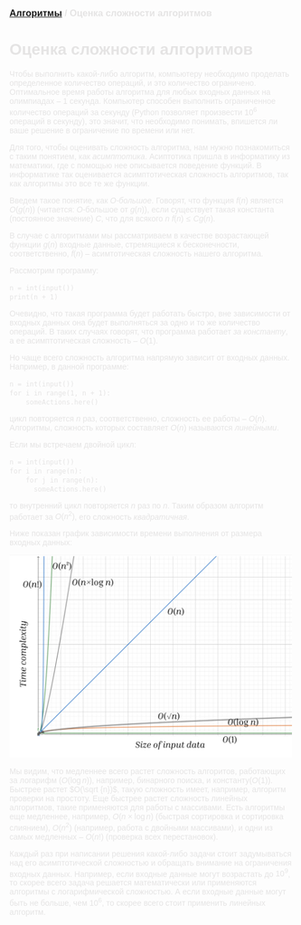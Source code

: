 <script type="text/javascript" id="MathJax-script" async
  src="https://cdn.jsdelivr.net/npm/mathjax@3/es5/tex-mml-chtml.js">
</script>

<script>
  MathJax = {
    tex: {
      inlineMath: [['$', '$']]
    }
  };
</script>

<span style="color: #E5E4E4; font-family: Helvetica;">

### [Алгоритмы](README.md) / Оценка сложности алгоритмов

# **Оценка сложности алгоритмов**
Чтобы выполнить какой-либо алгоритм, компьютеру необходимо проделать определенное количество операций, и это количество ограничено. Оптимальное время работы алгоритма для любых входных данных на олимпиадах – $1$ секунда. Компьютер способен выполнить ограниченное количество операций за секунду (Python позволяет произвести $10^6$ операций в секунду), это значит, что необходимо понимать, впишется ли ваше решение в ограничение по времени или нет.

Для того, чтобы оценивать сложность алгоритма, нам нужно познакомиться с таким понятием, как *асимптотика*. Асиптотика пришла в информатику из математики, где с помощью нее описывается поведение функций. В информатике так оценивается асимптотическая сложность алгоритмов, так как алгоритмы это все те же функции.

Введем такое понятие, как *$O$-большое*. Говорят, что функция $f(n)$ является $O(g(n))$ (читается: $O$-большое от $g(n)$), если существует такая константа (постоянное значение) $C$, что для всякого $n$ $f(n) \leq Cg(n)$. 

В случае с алгоритмами мы рассматриваем в качестве возрастающей функции $g(n)$ входные данные, стремящиеся к бесконечности, соответственно, $f(n)$ – асимтотическая сложность нашего алгоритма. 

Рассмотрим программу:

    n = int(input())
    print(n + 1)

Очевидно, что такая программа будет работать быстро, вне зависимости от входных данных она будет выполняться за одно и то же количество операций. В таких случаях говорят, что программа работает *за константу*, а ее асимптотическая сложность – $O(1)$.

Но чаще всего сложность алгоритма напрямую зависит от входных данных. Например, в данной программе:

    n = int(input())
    for i in range(1, n + 1):
        someActions.here()

цикл повторяется $n$ раз, соответственно, сложность ее работы – $O(n)$. Алгоритмы, сложность которых составляет $O(n)$ называются *линейными*.

Если мы встречаем двойной цикл:

    n = int(input())
    for i in range(n):
        for j in range(n):
          someActions.here()
            
то внутренний цикл повторяется $n$ раз по $n$. Таким образом алгоритм работает за $O(n^2)$, его сложность *квадратичная*.

Ниже показан график зависимости времени выполнения от размера входных данных:

<img src="assets/asymp.png" alt="BFS" width="500"/>

Мы видим, что медленнее всего растет сложность алгоритов, работающих за логарифм ($O(\log n)$), например, бинарного поиска, и константу($O(1)$). Быстрее растет $О(\sqrt {n})$, такую сложность имеет, например, алгоритм проверки на простоту. Еще быстрее растет сложность линейных алгоритмов, такие применяются для работы с массивами. Есть алгоритмы еще медленнее, например, $O(n \times \log n)$ (быстрая сортировка и сортировка слиянием), $O(n^2)$ (например, работа с двойными массивами), и одни из самых медленных – $O(n!)$ (проверка всех перестановок).

Каждый раз при написании решения какой-либо задачи стоит задумываться над его асимптотической сложностью и обращать внимание на ограничения входных данных. Например, если входные данные могут возрастать до $10^9$, то скорее всего задача решается математически или применяются алгоритмы с логарифмической сложностью. А если входные данные могут быть не больше, чем $10^6$, то скорее всего стоит применить линейных алгоритм.
